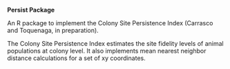 <b>Persist Package</b>

An R package to implement the Colony Site Persistence Index (Carrasco and Toquenaga, in preparation).

The Colony Site Persistence Index estimates the site fidelity levels of animal populations at colony level. It also implements mean nearest neighbor distance calculations for a set of xy coordinates.

